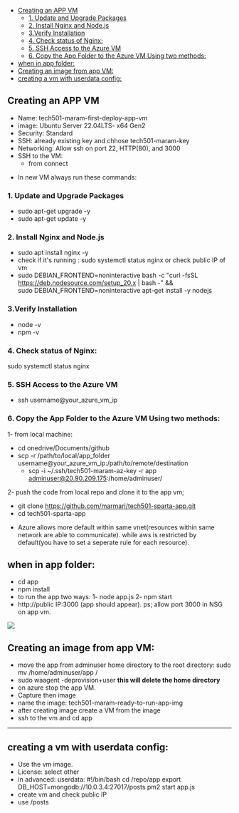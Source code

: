 - [Creating an APP VM](#creating-an-app-vm)
  - [1. Update and Upgrade Packages](#1-update-and-upgrade-packages)
  - [2. Install Nginx and Node.js](#2-install-nginx-and-nodejs)
  - [3.Verify Installation](#3verify-installation)
  - [4. Check status of Nginx:](#4-check-status-of-nginx)
  - [5. SSH Access to the Azure VM](#5-ssh-access-to-the-azure-vm)
  - [6. Copy the App Folder to the Azure VM Using two methods:](#6-copy-the-app-folder-to-the-azure-vm-using-two-methods)
- [when in app folder:](#when-in-app-folder)
- [Creating an image from app VM:](#creating-an-image-from-app-vm)
- [creating a vm with userdata config:](#creating-a-vm-with-userdata-config)



## Creating an APP VM 
- Name: tech501-maram-first-deploy-app-vm
- image: Ubuntu Server 22.04LTS- x64 Gen2
- Security: Standard
- SSH: already existing key and chhose tech501-maram-key
- Networking: Allow ssh on port 22, HTTP(80), and 3000
- SSH to the VM:
    - from connect
* In new VM always run these commands:

### 1. Update and Upgrade Packages
- sudo apt-get upgrade -y
- sudo apt-get update -y 

### 2. Install Nginx and Node.js
- sudo apt install nginx -y
- check if it's running : sudo systemctl status nginx or check public IP of vm 
- sudo DEBIAN_FRONTEND=noninteractive bash -c "curl -fsSL https://deb.nodesource.com/setup_20.x | bash -" && \
sudo DEBIAN_FRONTEND=noninteractive apt-get install -y nodejs

### 3.Verify Installation
- node -v
- npm -v

### 4. Check status of Nginx:
sudo systemctl status nginx

### 5. SSH Access to the Azure VM
 - ssh username@your_azure_vm_ip

### 6. Copy the App Folder to the Azure VM Using two methods:

1- from local machine:
- cd onedrive/Documents/github
- scp -r /path/to/local/app_folder username@your_azure_vm_ip:/path/to/remote/destination
    - scp -i ~/.ssh/tech501-maram-az-key -r app adminuser@20.90.209.175:/home/adminuser/

2- push the code from local repo and clone it to the app vm; 
- git clone https://github.com/marmari/tech501-sparta-app.git
- cd tech501-sparta-app


* Azure allows more default within same vnet(resources within same network are able to communicate). while aws is restricted by default(you have to set a seperate rule for each resource).


## when in app folder: 
- cd app
- npm install
- to run the app two ways: 
    1- node app.js
    2- npm start 
- http://public IP:3000 (app should appear). ps; allow port 3000 in NSG on app vm.


![
](<npm .png>)


## Creating an image from app VM:
- move the app from adminuser home directory to the root directory: sudo mv /home/adminuser/app /
- sudo waagent -deprovision+user **this will delete the home directory**
- on azure stop the app VM.
- Capture then image
- name the image: tech501-maram-ready-to-run-app-img
- after creating image create a VM from the image 
- ssh to the vm and cd app


----------------------------------------
## creating a vm with userdata config:
- Use the vm image.
- License: select other
- in advanced: userdata:
#!/bin/bash
cd /repo/app
export DB_HOST=mongodb://10.0.3.4:27017/posts
pm2 start app.js
- create vm and check public IP
- use /posts 


